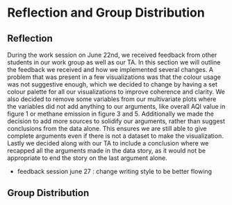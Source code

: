# Reflection and Group Distribution

## Reflection
During the work session on June 22nd, we received feedback from other students in our work group as well as our TA. In this section we will outline the feedback we received and how we implemented several changes. A problem that was present in a few visualizations was that the colour usage was not suggestive enough, which we decided to change by having a set colour palette for all our visualizations to improve coherence and clarity. We also decided to remove some variables from our multivariate plots where the variables did not add anything to our arguments, like overall AQI value in figure 1 or methane emission in figure 3 and 5. Additionally we made the decision to add more sources to solidify our arguments, rather than suggest conclusions from the data alone. This ensures we are still able to give complete arguments even if there is not a dataset to make the visualization. Lastly we decided along with our TA to include a conclusion where we recapped all the arguments made in the data story, as it would not be appropriate to end the story on the last argument alone. 

* feedback session june 27 : change writing style to be better flowing

## Group Distribution